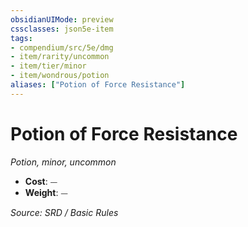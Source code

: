 ```yaml
---
obsidianUIMode: preview
cssclasses: json5e-item
tags:
- compendium/src/5e/dmg
- item/rarity/uncommon
- item/tier/minor
- item/wondrous/potion
aliases: ["Potion of Force Resistance"]
---
```

# Potion of Force Resistance
*Potion, minor, uncommon*  

- **Cost**: ⏤
- **Weight**: ⏤

*Source: SRD / Basic Rules*